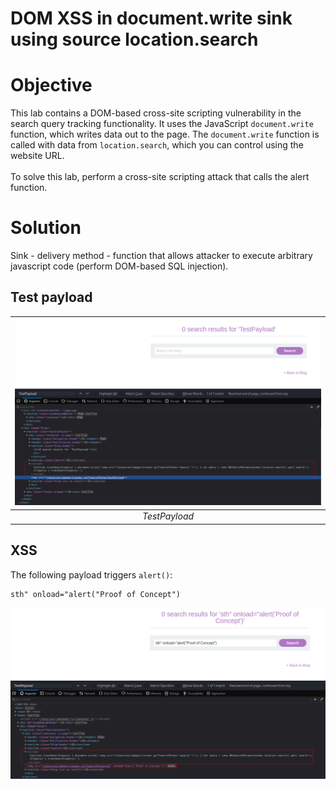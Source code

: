 # DOM XSS in document.write sink using source location.search
# Objective
This lab contains a DOM-based cross-site scripting vulnerability in the search query tracking functionality. It uses the JavaScript `document.write` function, which writes data out to the page. The `document.write` function is called with data from `location.search`, which you can control using the website URL.\
\
To solve this lab, perform a cross-site scripting attack that calls the alert function.

# Solution
Sink - delivery method - function that allows attacker to execute arbitrary javascript code (perform DOM-based SQL injection).

## Test payload
|![](Images/image-1.png)|
|:--:| 
| *TestPayload* |

## XSS
The following payload triggers `alert()`:
```
sth" onload="alert("Proof of Concept")
```
![](Images/image-2.png)


